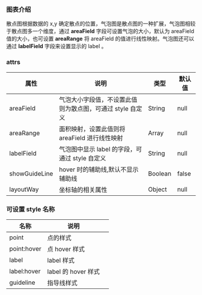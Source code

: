 ### 图表介绍

散点图根据数据的 x,y 确定散点的位置，气泡图是散点图的一种扩展，气泡图相较于散点图多一个维度，通过 **areaField** 字段可设置气泡的大小，默认为 areaField 值的大小，也可设置
**areaRange** 将 areaField 的值进行线性映射。气泡图还可以通过 **labelField** 字段来设置显示的 label 。

### attrs

| 属性          | 说明                                                      | 类型    | 默认值 |
| ------------- | --------------------------------------------------------- | ------- | ------ |
| areaField     | 气泡大小字段值，不设置此值则为散点图，可通过 style 自定义 | String  | null   |
| areaRange     | 面积映射，设置此值则将 areaField 进行线性映射             | Array   | null   |
| labelField    | 气泡图中显示 label 的字段，可通过 style 自定义            | String  | null   |
| showGuideLine | hover 时的辅助线,默认不显示辅助线                         | Boolean | false  |
| layoutWay     | 坐标轴的相关属性                                          | Object  | null   |

### 可设置 style 名称

| 名称        | 说明                |     |
| ----------- | ------------------- | --- |
| point       | 点的样式            |     |
| point:hover | 点 hover 样式       |     |
| label       | label 样式          |     |
| label:hover | label 的 hover 样式 |     |
| guideline   | 指导线样式          |     |
